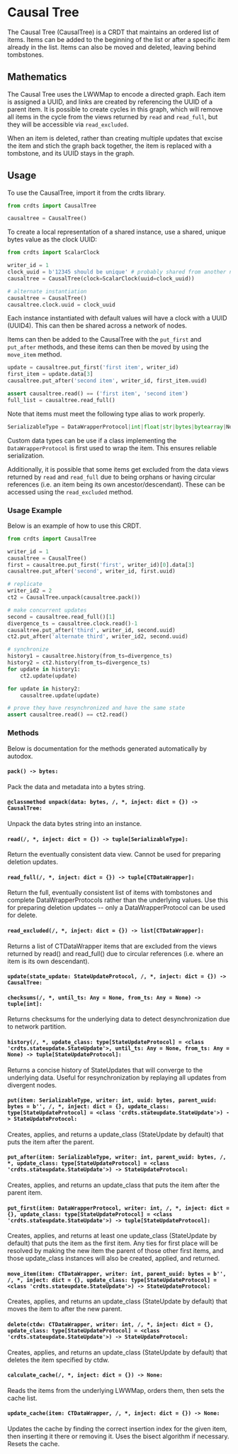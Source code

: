 # Causal Tree

The Causal Tree (CausalTree) is a CRDT that maintains an ordered list of items.
Items can be added to the beginning of the list or after a specific item already
in the list. Items can also be moved and deleted, leaving behind tombstones.

## Mathematics

The Causal Tree uses the LWWMap to encode a directed graph. Each item is
assigned a UUID, and links are created by referencing the UUID of a parent
item. It is possible to create cycles in this graph, which will remove all items
in the cycle from the views returned by `read` and `read_full`, but they will be
accessible via `read_excluded`.

When an item is deleted, rather than creating multiple updates that excise the
item and stich the graph back together, the item is replaced with a tombstone,
and its UUID stays in the graph.

## Usage

To use the CausalTree, import it from the crdts library.

```python
from crdts import CausalTree

causaltree = CausalTree()
```

To create a local representation of a shared instance, use a shared, unique
bytes value as the clock UUID:

```python
from crdts import ScalarClock

writer_id = 1
clock_uuid = b'12345 should be unique' # probably shared from another node
causaltree = CausalTree(clock=ScalarClock(uuid=clock_uuid))

# alternate instantiation
causaltree = CausalTree()
causaltree.clock.uuid = clock_uuid
```

Each instance instantiated with default values will have a clock with a UUID
(UUID4). This can then be shared across a network of nodes.

Items can then be added to the CausalTree with the `put_first` and `put_after`
methods, and these items can then be moved by using the `move_item` method.

```python
update = causaltree.put_first('first item', writer_id)
first_item = update.data[3]
causaltree.put_after('second item', writer_id, first_item.uuid)

assert causaltree.read() == ('first item', 'second item')
full_list = causaltree.read_full()
```

Note that items must meet the following type alias to work properly.

```python
SerializableType = DataWrapperProtocol|int|float|str|bytes|bytearray|NoneType
```

Custom data types can be use if a class implementing the `DataWrapperProtocol`
is first used to wrap the item. This ensures reliable serialization.

Additionally, it is possible that some items get excluded from the data views
returned by `read` and `read_full` due to being orphans or having circular
references (i.e. an item being its own ancestor/descendant). These can be
accessed using the `read_excluded` method.

### Usage Example

Below is an example of how to use this CRDT.

```python
from crdts import CausalTree

writer_id = 1
causaltree = CausalTree()
first = causaltree.put_first('first', writer_id)[0].data[3]
causaltree.put_after('second', writer_id, first.uuid)

# replicate
writer_id2 = 2
ct2 = CausalTree.unpack(causaltree.pack())

# make concurrent updates
second = causaltree.read_full()[1]
divergence_ts = causaltree.clock.read()-1
causaltree.put_after('third', writer_id, second.uuid)
ct2.put_after('alternate third', writer_id2, second.uuid)

# synchronize
history1 = causaltree.history(from_ts=divergence_ts)
history2 = ct2.history(from_ts=divergence_ts)
for update in history1:
    ct2.update(update)

for update in history2:
    causaltree.update(update)

# prove they have resynchronized and have the same state
assert causaltree.read() == ct2.read()
```

### Methods

Below is documentation for the methods generated automatically by autodox.

#### `pack() -> bytes:`

Pack the data and metadata into a bytes string.

#### `@classmethod unpack(data: bytes, /, *, inject: dict = {}) -> CausalTree:`

Unpack the data bytes string into an instance.

#### `read(/, *, inject: dict = {}) -> tuple[SerializableType]:`

Return the eventually consistent data view. Cannot be used for preparing
deletion updates.

#### `read_full(/, *, inject: dict = {}) -> tuple[CTDataWrapper]:`

Return the full, eventually consistent list of items with tombstones and
complete DataWrapperProtocols rather than the underlying values. Use this for
preparing deletion updates -- only a DataWrapperProtocol can be used for delete.

#### `read_excluded(/, *, inject: dict = {}) -> list[CTDataWrapper]:`

Returns a list of CTDataWrapper items that are excluded from the views returned
by read() and read_full() due to circular references (i.e. where an item is its
own descendant).

#### `update(state_update: StateUpdateProtocol, /, *, inject: dict = {}) -> CausalTree:`

#### `checksums(/, *, until_ts: Any = None, from_ts: Any = None) -> tuple[int]:`

Returns checksums for the underlying data to detect desynchronization due to
network partition.

#### `history(/, *, update_class: type[StateUpdateProtocol] = <class 'crdts.stateupdate.StateUpdate'>, until_ts: Any = None, from_ts: Any = None) -> tuple[StateUpdateProtocol]:`

Returns a concise history of StateUpdates that will converge to the underlying
data. Useful for resynchronization by replaying all updates from divergent
nodes.

#### `put(item: SerializableType, writer: int, uuid: bytes, parent_uuid: bytes = b'', /, *, inject: dict = {}, update_class: type[StateUpdateProtocol] = <class 'crdts.stateupdate.StateUpdate'>) -> StateUpdateProtocol:`

Creates, applies, and returns a update_class (StateUpdate by default) that puts
the item after the parent.

#### `put_after(item: SerializableType, writer: int, parent_uuid: bytes, /, *, update_class: type[StateUpdateProtocol] = <class 'crdts.stateupdate.StateUpdate'>) -> StateUpdateProtocol:`

Creates, applies, and returns an update_class that puts the item after the
parent item.

#### `put_first(item: DataWrapperProtocol, writer: int, /, *, inject: dict = {}, update_class: type[StateUpdateProtocol] = <class 'crdts.stateupdate.StateUpdate'>) -> tuple[StateUpdateProtocol]:`

Creates, applies, and returns at least one update_class (StateUpdate by default)
that puts the item as the first item. Any ties for first place will be resolved
by making the new item the parent of those other first items, and those
update_class instances will also be created, applied, and returned.

#### `move_item(item: CTDataWrapper, writer: int, parent_uuid: bytes = b'', /, *, inject: dict = {}, update_class: type[StateUpdateProtocol] = <class 'crdts.stateupdate.StateUpdate'>) -> StateUpdateProtocol:`

Creates, applies, and returns an update_class (StateUpdate by default) that
moves the item to after the new parent.

#### `delete(ctdw: CTDataWrapper, writer: int, /, *, inject: dict = {}, update_class: type[StateUpdateProtocol] = <class 'crdts.stateupdate.StateUpdate'>) -> StateUpdateProtocol:`

Creates, applies, and returns an update_class (StateUpdate by default) that
deletes the item specified by ctdw.

#### `calculate_cache(/, *, inject: dict = {}) -> None:`

Reads the items from the underlying LWWMap, orders them, then sets the cache
list.

#### `update_cache(item: CTDataWrapper, /, *, inject: dict = {}) -> None:`

Updates the cache by finding the correct insertion index for the given item,
then inserting it there or removing it. Uses the bisect algorithm if necessary.
Resets the cache.

